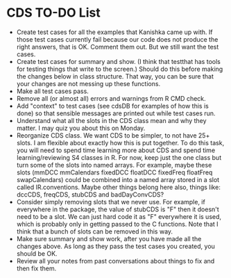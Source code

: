 CDS TO-DO List
========================================================
* Create test cases for all the examples that Kanishka came up with. If those test cases currently fail because our code does not produce the right answers, that is OK. Comment them out. But we still want the test cases.
* Create test cases for summary and show. (I think that testthat has tools for testing things that write to the screen.) Should do this before making the changes below in class structure. That way, you can be sure that your changes are not messing up these functions.
* Make all test cases pass.
* Remove all (or almost all) errors and warnings from R CMD check.
* Add "context" to test cases (see cdsDB for examples of how this is done) so that sensible messages are printed out while test cases run.
* Understand what all the slots in the CDS class mean and why they matter. I may quiz you about this on Monday.
* Reorganize CDS class. We want CDS to be simpler, to not have 25+ slots. I am flexible about exactly how this is put together. To do this task, you will need to spend time learning more about CDS and spend time learning/reviewing S4 classes in R. For now, keep just the one class but turn some of the slots into named arrays. For example, maybe these slots (mmDCC mmCalendars fixedDCC floatDCC fixedFreq floatFreq swapCalendars) could be combined into a named array stored in a slot called IR.conventions. Maybe other things belong here also, things like: dccCDS, freqCDS, stubCDS and badDayConvCDS?
* Consider simply removing slots that we never use. For example, if everywhere in the package, the value of stubCDS is "F" then it doesn't need to be a slot. We can just hard code it as "F" everywhere it is used, which is probably only in getting passed to the C functions. Note that I think that a bunch of slots can be removed in this way.
* Make sure summary and show work, after you have made all the changes above. As long as they pass the test cases you created, you should be OK.
* Review all your notes from past conversations about things to fix and then fix them.
